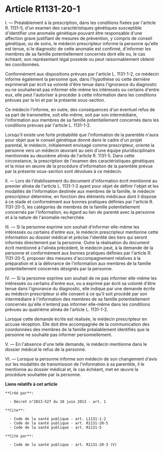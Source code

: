 # Article R1131-20-1

I. ― Préalablement à la prescription, dans les conditions fixées par l'article R. 1131-5, d'un examen des caractéristiques
génétiques susceptible d'identifier une anomalie génétique pouvant être responsable d'une affection grave justifiant de
mesures de prévention, y compris de conseil génétique, ou de soins, le médecin prescripteur informe la personne qu'elle est
tenue, si le diagnostic de cette anomalie est confirmé, d'informer les membres de sa famille potentiellement concernés dont
elle ou, le cas échéant, son représentant légal possède ou peut raisonnablement obtenir les coordonnées. 

Conformément aux dispositions prévues par l'article L. 1131-1-2, ce médecin informe également la personne que, dans
l'hypothèse où cette dernière exprimerait par écrit sa volonté d'être tenue dans l'ignorance du diagnostic ou ne souhaiterait
pas informer elle-même les intéressés ou certains d'entre eux, elle peut l'autoriser à procéder à cette information dans les
conditions prévues par la loi et par la présente sous-section. 

Ce médecin l'informe, en outre, des conséquences d'un éventuel refus de sa part de transmettre, soit elle-même, soit par son
intermédiaire, l'information aux membres de sa famille potentiellement concernés dans les conditions prévues par l'article L.
1131-1-2. 

Lorsqu'il existe une forte probabilité que l'information de la parentèle n'aura pour objet que le conseil génétique donné
dans le cadre d'un projet parental, le médecin, initialement envisagé comme prescripteur, oriente la personne vers un médecin
œuvrant au sein d'une équipe pluridisciplinaire mentionnée au deuxième alinéa de l'article R. 1131-5. Dans cette
circonstance, la prescription de l'examen des caractéristiques génétiques et la mise en œuvre de la procédure d'information
de la parentèle prévue par la présente sous-section sont dévolues à ce médecin. 

II. ― Lors de l'établissement du document d'information écrit mentionné au premier alinéa de l'article L. 1131-1-2 ayant pour
objet de définir l'objet et les modalités de l'information destinée aux membres de la famille, le médecin prescripteur
détermine, en fonction des éléments médicaux dont il dispose à ce stade et conformément aux bonnes pratiques définies par
l'article R. 1131-20-5, les catégories de membres de la famille potentiellement concernés par l'information, eu égard au lien
de parenté avec la personne et à la nature de l'anomalie recherchée. 

III. ― Si la personne exprime son souhait d'informer elle-même les intéressés ou certains d'entre eux, le médecin
prescripteur mentionne cette information au dossier médical et précise l'identité des tiers qui seront informés directement
par la personne. Outre la réalisation du document écrit mentionné à l'alinéa précédent, le médecin peut, à la demande de la
personne et conformément aux bonnes pratiques définies par l'article R. 1131-20-5, proposer des mesures d'accompagnement
relatives à la préparation et à la délivrance de l'information aux membres de la famille potentiellement concernés désignés
par la personne. 

IV. ― Si la personne exprime son souhait de ne pas informer elle-même les intéressés ou certains d'entre eux, ou a exprimé
par écrit sa volonté d'être tenue dans l'ignorance du diagnostic, elle indique par une demande écrite au médecin prescripteur
si elle consent à ce qu'il soit procédé par son intermédiaire à l'information des membres de sa famille potentiellement
concernés qu'elle n'entend pas informer elle-même dans les conditions prévues au quatrième alinéa de l'article L. 1131-1-2. 

Lorsque cette demande écrite est réalisée, le médecin prescripteur en accuse réception. Elle doit être accompagnée de la
communication des coordonnées des membres de la famille préalablement identifiés que la personne ne souhaite pas informer
personnellement. 

V. ― En l'absence d'une telle demande, le médecin mentionne dans le dossier médical le refus de la personne. 

VI. ― Lorsque la personne informe son médecin de son changement d'avis sur les modalités de transmission de l'information à
sa parentèle, il le mentionne au dossier médical et, le cas échéant, met en œuvre la procédure souhaitée par la personne.

**Liens relatifs à cet article**

	**Créé par**:

	  - Décret n°2013-527 du 20 juin 2013 - art. 1

	**Cite**:

	  - Code de la santé publique - art. L1131-1-2
	  - Code de la santé publique - art. R1131-20-5
	  - Code de la santé publique - art. R1131-5

	**Cité par**:

	  - Code de la santé publique - art. R1131-20-3 (V)
